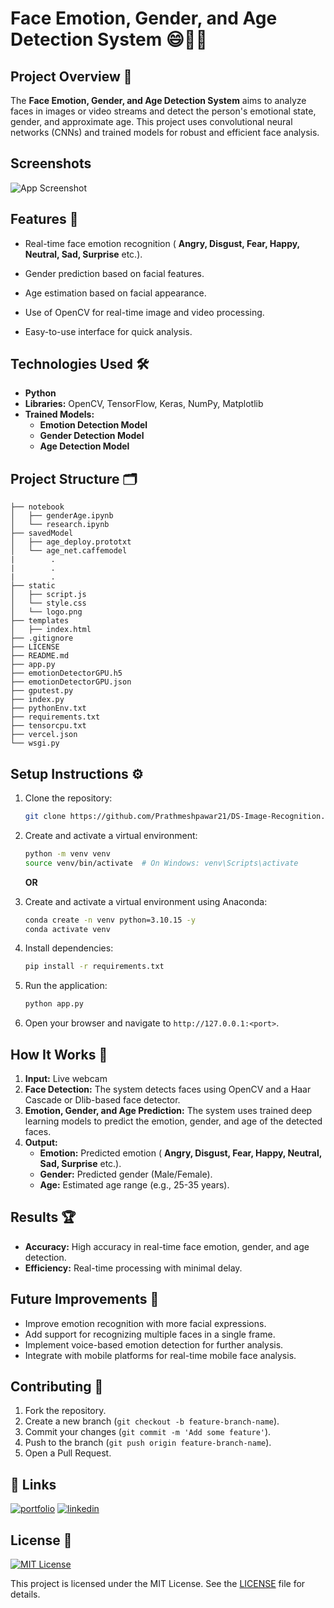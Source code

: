 # Face Emotion, Gender, and Age Detection System 😄🧑‍🦱

## Project Overview 🌟

The **Face Emotion, Gender, and Age Detection System** aims to analyze faces in images or video streams and detect the person's emotional state, gender, and approximate age. This project uses convolutional neural networks (CNNs) and trained models for robust and efficient face analysis.

## Screenshots

![App Screenshot](https://raw.githubusercontent.com/Prathmeshpawar21/__resources/refs/heads/main/SS/face-modified_1.png)

## Features 🎯

- Real-time face emotion recognition ( **Angry, Disgust, Fear, Happy, Neutral, Sad, Surprise** etc.).

- Gender prediction based on facial features.
- Age estimation based on facial appearance.
- Use of OpenCV for real-time image and video processing.
- Easy-to-use interface for quick analysis.

## Technologies Used 🛠️

- **Python**
- **Libraries:** OpenCV, TensorFlow, Keras, NumPy, Matplotlib
- **Trained Models:**  
  - **Emotion Detection Model**
  - **Gender Detection Model** 
  - **Age Detection Model**
  
## Project Structure 🗂️

```
├── notebook
│   ├── genderAge.ipynb
│   └── research.ipynb
├── savedModel
│   ├── age_deploy.prototxt
│   └── age_net.caffemodel
|        .
|        .
|        .
├── static
│   ├── script.js
│   └── style.css
│   └── logo.png
├── templates
│   ├── index.html
├── .gitignore
├── LICENSE
├── README.md
├── app.py
├── emotionDetectorGPU.h5
├── emotionDetectorGPU.json
├── gputest.py
├── index.py
├── pythonEnv.txt
├── requirements.txt
├── tensorcpu.txt
├── vercel.json
└── wsgi.py

```

## Setup Instructions ⚙️

1. Clone the repository:
   ```bash
   git clone https://github.com/Prathmeshpawar21/DS-Image-Recognition.git
   ```

2. Create and activate a virtual environment:
   ```bash
   python -m venv venv
   source venv/bin/activate  # On Windows: venv\Scripts\activate
   ```

   **OR**

3. Create and activate a virtual environment using Anaconda:
   ```bash
   conda create -n venv python=3.10.15 -y
   conda activate venv
   ```

4. Install dependencies:
   ```bash
   pip install -r requirements.txt
   ```

5. Run the application:
   ```bash
   python app.py
   ```

6. Open your browser and navigate to `http://127.0.0.1:<port>`.

## How It Works 🧠

1. **Input:** Live webcam 
2. **Face Detection:** The system detects faces using OpenCV and a Haar Cascade or Dlib-based face detector.
3. **Emotion, Gender, and Age Prediction:** The system uses trained deep learning models to predict the emotion, gender, and age of the detected faces.
4. **Output:**  
   - **Emotion:** Predicted emotion ( **Angry, Disgust, Fear, Happy, Neutral, Sad, Surprise** etc.).  
   - **Gender:** Predicted gender (Male/Female).  
   - **Age:** Estimated age range (e.g., 25-35 years).

## Results 🏆

- **Accuracy:** High accuracy in real-time face emotion, gender, and age detection.
- **Efficiency:** Real-time processing with minimal delay.

## Future Improvements 🚀

- Improve emotion recognition with more facial expressions.
- Add support for recognizing multiple faces in a single frame.
- Implement voice-based emotion detection for further analysis.
- Integrate with mobile platforms for real-time mobile face analysis.

## Contributing 🤝

1. Fork the repository.
2. Create a new branch (`git checkout -b feature-branch-name`).
3. Commit your changes (`git commit -m 'Add some feature'`).
4. Push to the branch (`git push origin feature-branch-name`).
5. Open a Pull Request.


## 🔗 Links

[![portfolio](https://img.shields.io/badge/my_portfolio-000?style=for-the-badge&logo=ko-fi&logoColor=white)](https://prathameshpawar-mu.vercel.app/)
[![linkedin](https://img.shields.io/badge/linkedin-0A66C2?style=for-the-badge&logo=linkedin&logoColor=white)](https://www.linkedin.com/in/prathameshpawar21/)

## License 📜
[![MIT License](https://img.shields.io/badge/License-MIT-green.svg)](https://choosealicense.com/licenses/mit/)

This project is licensed under the MIT License. See the [LICENSE](LICENSE) file for details.

  
